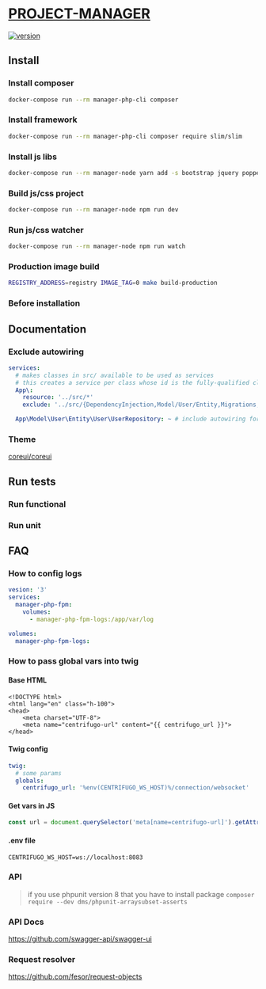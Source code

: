 # [PROJECT-MANAGER](https://localhost)

[![version][version-badge]][CHANGELOG]

## Install

### Install composer
```bash
docker-compose run --rm manager-php-cli composer
```

### Install framework
```bash
docker-compose run --rm manager-php-cli composer require slim/slim
```

### Install js libs
```bash
docker-compose run --rm manager-node yarn add -s bootstrap jquery popper.js
```
### Build js/css project
```bash
docker-compose run --rm manager-node npm run dev
```
### Run js/css watcher
```bash
docker-compose run --rm manager-node npm run watch
```
### Production image build
```bash
REGISTRY_ADDRESS=registry IMAGE_TAG=0 make build-production
```

### Before installation

## Documentation

### Exclude autowiring

```yaml
services:
  # makes classes in src/ available to be used as services
  # this creates a service per class whose id is the fully-qualified class name
  App\:
    resource: '../src/*'
    exclude: '../src/{DependencyInjection,Model/User/Entity,Migrations,Tests,Kernel.php}' # exclude Model/User/Entity

  App\Model\User\Entity\User\UserRepository: ~ # include autowiring for Repository
```

### Theme
[coreui/coreui](https://github.com/coreui/coreui-free-bootstrap-admin-template#installation)

## Run tests

### Run functional

### Run unit

## FAQ

### How to config logs
```yaml
vesion: '3'
services:
  manager-php-fpm:
    volumes:
      - manager-php-fpm-logs:/app/var/log

volumes:
  manager-php-fpm-logs:
```

### How to pass global vars into twig

#### Base HTML
```twig
<!DOCTYPE html>
<html lang="en" class="h-100">
<head>
    <meta charset="UTF-8">
    <meta name="centrifugo-url" content="{{ centrifugo_url }}">
</head>
```
#### Twig config
```yaml
twig:
  # some params
  globals:
    centrifugo_url: '%env(CENTRIFUGO_WS_HOST)%/connection/websocket'
```

#### Get vars in JS
```javascript
const url = document.querySelector('meta[name=centrifugo-url]').getAttribute('content');
```
#### .env file
```
CENTRIFUGO_WS_HOST=ws://localhost:8083
```

### API

> if you use phpunit version 8 that you have to install package `composer require --dev dms/phpunit-arraysubset-asserts`

### API Docs

https://github.com/swagger-api/swagger-ui

### Request resolver

https://github.com/fesor/request-objects

[CHANGELOG]: ./CHANGELOG.md
[version-badge]: https://img.shields.io/badge/version-0.7.0-blue.svg